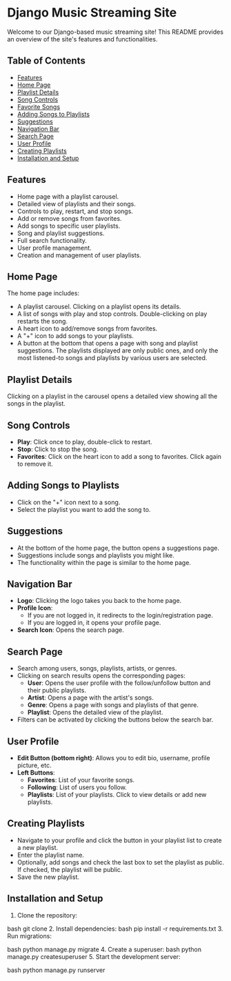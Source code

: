 # Django Music Streaming Site

Welcome to our Django-based music streaming site! This README provides an overview of the site's features and functionalities.

## Table of Contents
- [Features](#features)
- [Home Page](#home-page)
- [Playlist Details](#playlist-details)
- [Song Controls](#song-controls)
- [Favorite Songs](#favorite-songs)
- [Adding Songs to Playlists](#adding-songs-to-playlists)
- [Suggestions](#suggestions)
- [Navigation Bar](#navigation-bar)
- [Search Page](#search-page)
- [User Profile](#user-profile)
- [Creating Playlists](#creating-playlists)
- [Installation and Setup](#installation-and-setup)

## Features
- Home page with a playlist carousel.
- Detailed view of playlists and their songs.
- Controls to play, restart, and stop songs.
- Add or remove songs from favorites.
- Add songs to specific user playlists.
- Song and playlist suggestions.
- Full search functionality.
- User profile management.
- Creation and management of user playlists.

## Home Page
The home page includes:
- A playlist carousel. Clicking on a playlist opens its details.
- A list of songs with play and stop controls. Double-clicking on play restarts the song.
- A heart icon to add/remove songs from favorites.
- A "+" icon to add songs to your playlists.
- A button at the bottom that opens a page with song and playlist suggestions.
The playlists displayed are only public ones, and only the most listened-to songs and playlists by various users are selected.

## Playlist Details
Clicking on a playlist in the carousel opens a detailed view showing all the songs in the playlist.

## Song Controls
- **Play**: Click once to play, double-click to restart.
- **Stop**: Click to stop the song.
- **Favorites**: Click on the heart icon to add a song to favorites. Click again to remove it.

## Adding Songs to Playlists
- Click on the "+" icon next to a song.
- Select the playlist you want to add the song to.

## Suggestions
- At the bottom of the home page, the button opens a suggestions page.
- Suggestions include songs and playlists you might like.
- The functionality within the page is similar to the home page.

## Navigation Bar
- **Logo**: Clicking the logo takes you back to the home page.
- **Profile Icon**: 
  - If you are not logged in, it redirects to the login/registration page.
  - If you are logged in, it opens your profile page.
- **Search Icon**: Opens the search page.

## Search Page
- Search among users, songs, playlists, artists, or genres.
- Clicking on search results opens the corresponding pages:
  - **User**: Opens the user profile with the follow/unfollow button and their public playlists.
  - **Artist**: Opens a page with the artist's songs.
  - **Genre**: Opens a page with songs and playlists of that genre.
  - **Playlist**: Opens the detailed view of the playlist.
- Filters can be activated by clicking the buttons below the search bar.

## User Profile
- **Edit Button (bottom right)**: Allows you to edit bio, username, profile picture, etc.
- **Left Buttons**:
  - **Favorites**: List of your favorite songs.
  - **Following**: List of users you follow.
  - **Playlists**: List of your playlists. Click to view details or add new playlists.

## Creating Playlists
- Navigate to your profile and click the button in your playlist list to create a new playlist.
- Enter the playlist name.
- Optionally, add songs and check the last box to set the playlist as public. If checked, the playlist will be public.
- Save the new playlist.

## Installation and Setup
1. Clone the repository:
   
bash
   git clone <repository-url>
2. Install dependencies:
bash
    pip install -r requirements.txt
3. Run migrations:
    
bash
    python manage.py migrate
4. Create a superuser:
bash
    python manage.py createsuperuser
5. Start the development server:
    
bash
    python manage.py runserver

